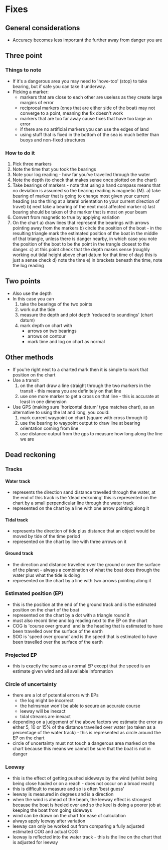 # Fixes
## General considerations
* Accuracy becomes less important the further away from danger you are
## Three point
### Things to note
* If it's a dangerous area you may need to 'hove-too' (stop) to take bearing, but if safe you can take it underway.
* Picking a marker:
  - markers that are close to each other are useless as they create large margins of error
  - reciprocal markers (ones that are either side of the boat) may not converge to a point, meaning the fix doesn't work
  - markers that are too far away cause fixes that have too large an error
  - if there are no artificial markers you can use the edges of land
  - using stuff that is fixed in the bottom of the sea is much better than buoys and non-fixed structures
### How to do it
1. Pick three markers
2. Note the time that you took the bearings
3. Note your log reading - how far you've travelled through the water
4. Note the depth (to check that makes sense once plotted on the chart)
5. Take bearings of markers - note that using a hand compass means that no deviation is assumed so the bearing reading is magnetic (M).
  a) take bearing of marker that is going to change most given your current heading (so the thing at a lateral orientation to your current direction of travel)
  b) next take a bearing of the next most affected marker
  c) last bearing should be taken of the marker that is most on your beam
6. Convert from magnetic to true by applying variation
7. On the chart
  a) draw lines that represent the bearings with arrows pointing away from the markers
  b) circle the position of the boat - in the resulting triangle mark the estimated position of the boat in the middle of that triangle, unless there is danger nearby, in which case you note the position of the boat to be the point in the trangle closest to the danger.
  c) at this point check that the depth makes sense (roughly working out tidal height above chart datum for that time of day) this is just a sense check
  d) note the time
  e) in brackets beneath the time, note the log reading
## Two points
* Also use the depth
* In this case you can
  1. take the bearings of the two points
  2. work out the tide
  3. measure the depth and plot depth 'reduced to soundings' (chart datum)
  4. mark depth on chart with
      - arrows on two bearings
      - arrows on contour
      - mark time and log on chart as normal
## Other methods
* If you're right next to a charted mark then it is simple to mark that position on the chart
* Use a transit
  1. on the chart draw a line straight through the two markers in the transit - this means you are definitely on that line
  2. use one more marker to get a cross on that line - this is accurate at least in one dimension
* Use GPS (making sure 'horizontal datum' type matches chart), as an alternative to using the lat and long, you could:
  1. mark current waypoint on chart (square with cross through it)
  2. use the bearing to waypoint output to draw line at bearing orientation coming from line
  3. use distance output from the gps to measure how long along the line we are

## Dead reckoning
### Tracks
#### Water track
* represents the direction sand distance travelled through the water, at the end of this track is the 'dead reckoning' this is represented on the chart by a small perpendicular line through the water track
* represented on the chart by a line with one arrow pointing along it
#### Tidal track
* represents the direction of tide plus distance that an object would be moved by tide of the time period
* represented on the chart by line with three arrows on it
#### Ground track
* the direction and distance travelled over the ground or over the surface of the planet - always a combination of what the boat does through the water plus what the tide is doing
* represented on the chart by a line with two arrows pointing along it
### Estimated position (EP)
* this is the position at the end of the ground track and is the estimated position on the chart of the boat
* represented on the chart by a dot with a triangle round it
* must also record time and log reading next to the EP on the chart
* COG is 'course over ground' and is the heading that is estimated to have been travelled over the surface of the earth
* SOG is 'speed over ground' and is the speed that is estimated to have been travelled over the surface of the earth
### Projected EP
* this is exactly the same as a normal EP except that the speed is an estimate given wind and all available information
### Circle of uncertainty
* there are a lot of potential errors with EPs
  - the log might be incorrect
  - the helmsman won't be able to secure an accurate course
  - leeway will be inexact
  - tidal streams are inexact
* depending on a judgement of the above factors we estimate the error as either 5, 10 or 15% of the distance travelled over water (so taken as a percentage of the water track) - this is represented as circle around the EP on the chart
* circle of uncertainty must not touch a dangerous area marked on the chart because this means we cannot be sure that the boat is not in danger
### Leeway
* this is the effect of getting pushed sideways by the wind (whilst being being close hauled or on a reach - does not occur on a broad reach)
* this is difficult to measure and so is often 'best guess'
* leeway is measured in degrees and is a direction
* when the wind is ahead of the beam, the leeway effect is strongest because the boat is heeled over and so the keel is doing a poorer job at keeping the boat from going sideways
* wind can be drawn on the chart for ease of calculation
* always apply leeway after variation
* leeway can only be worked out from comparing a fully adjusted estimated COG and actual COG
* leeway is reflected into the water track - this is the line on the chart that is adjusted for leeway
